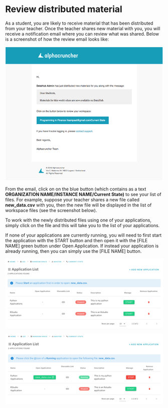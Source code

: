 # Review distributed material

As a student, you are likely to receive material that has been distributed from your teacher. Once the teacher shares new material with you, you will receive a notification email where you can review what was shared. Below is a screenshot of how the review email looks like:

![](../../.gitbook/assets/screen-shot-2019-09-23-at-15.41.08.png)

From the email, click on on the blue button \(which contains as a text **ORGANIZATION NAME/INSTANCE NAME/Current State\)** to see your list of files. For example, suppose your teacher shares a new file called **new\_data.csv** with you, then the new file will be displayed in the list of workspace files \(see the screenshot below\).

To work with the newly distributed files using one of your applications, simply click on the file and this will take you to the list of your applications.

If none of your applications are currently running, you will need to first start the application with the START button and then open it with the  \[FILE NAME\] green button under Open Application. If instead your application is already running, then you can simply use the \[FILE NAME\] button.

![Application list view with no running applications](../../.gitbook/assets/screen-shot-2019-09-23-at-3.27.10-pm.png)

![Application list view with one Python application running](../../.gitbook/assets/screen-shot-2019-09-23-at-3.26.07-pm.png)

